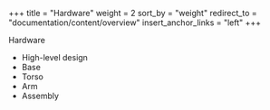 +++
title = "Hardware"
weight = 2
sort_by = "weight"
redirect_to = "documentation/content/overview"
insert_anchor_links = "left"
+++

Hardware
- High-level design
- Base
- Torso
- Arm
- Assembly